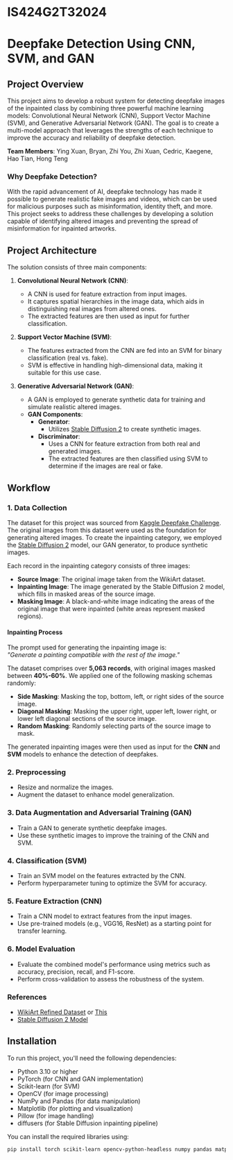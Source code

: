 # IS424G2T32024

# Deepfake Detection Using CNN, SVM, and GAN

## Project Overview
This project aims to develop a robust system for detecting deepfake images of the inpainted class by combining three powerful machine learning models: Convolutional Neural Network (CNN), Support Vector Machine (SVM), and Generative Adversarial Network (GAN). The goal is to create a multi-model approach that leverages the strengths of each technique to improve the accuracy and reliability of deepfake detection.

**Team Members**: Ying Xuan, Bryan, Zhi You, Zhi Xuan, Cedric, Kaegene, Hao Tian, Hong Teng

### Why Deepfake Detection?
With the rapid advancement of AI, deepfake technology has made it possible to generate realistic fake images and videos, which can be used for malicious purposes such as misinformation, identity theft, and more. This project seeks to address these challenges by developing a solution capable of identifying altered images and preventing the spread of misinformation for inpainted artworks.

## Project Architecture

The solution consists of three main components:

1. **Convolutional Neural Network (CNN)**:
   - A CNN is used for feature extraction from input images.
   - It captures spatial hierarchies in the image data, which aids in distinguishing real images from altered ones.
   - The extracted features are then used as input for further classification.

2. **Support Vector Machine (SVM)**:
   - The features extracted from the CNN are fed into an SVM for binary classification (real vs. fake).
   - SVM is effective in handling high-dimensional data, making it suitable for this use case.

3. **Generative Adversarial Network (GAN)**:
   - A GAN is employed to generate synthetic data for training and simulate realistic altered images.
   - **GAN Components**:
     - **Generator**:
       - Utilizes [Stable Diffusion 2](https://huggingface.co/stabilityai/stable-diffusion-2-inpainting) to create synthetic images.
     - **Discriminator**:
       - Uses a CNN for feature extraction from both real and generated images.
       - The extracted features are then classified using SVM to determine if the images are real or fake.

## Workflow

### 1. Data Collection
The dataset for this project was sourced from [Kaggle Deepfake Challenge](https://www.kaggle.com/datasets/danielmao2019/deepfakeart?resource=download). The original images from this dataset were used as the foundation for generating altered images. To create the inpainting category, we employed the [Stable Diffusion 2](https://huggingface.co/stabilityai/stable-diffusion-2-inpainting) model, our GAN generator, to produce synthetic images.

Each record in the inpainting category consists of three images:

- **Source Image**: The original image taken from the WikiArt dataset.
- **Inpainting Image**: The image generated by the Stable Diffusion 2 model, which fills in masked areas of the source image.
- **Masking Image**: A black-and-white image indicating the areas of the original image that were inpainted (white areas represent masked regions).

#### Inpainting Process
The prompt used for generating the inpainting image is:  
*"Generate a painting compatible with the rest of the image."*

The dataset comprises over **5,063 records**, with original images masked between **40%-60%**. We applied one of the following masking schemas randomly:

- **Side Masking**: Masking the top, bottom, left, or right sides of the source image.
- **Diagonal Masking**: Masking the upper right, upper left, lower right, or lower left diagonal sections of the source image.
- **Random Masking**: Randomly selecting parts of the source image to mask.

The generated inpainting images were then used as input for the **CNN** and **SVM** models to enhance the detection of deepfakes.

### 2. Preprocessing
- Resize and normalize the images.
- Augment the dataset to enhance model generalization.

### 3. Data Augmentation and Adversarial Training (GAN)
- Train a GAN to generate synthetic deepfake images.
- Use these synthetic images to improve the training of the CNN and SVM.

### 4. Classification (SVM)
- Train an SVM model on the features extracted by the CNN.
- Perform hyperparameter tuning to optimize the SVM for accuracy.

### 5. Feature Extraction (CNN)
- Train a CNN model to extract features from the input images.
- Use pre-trained models (e.g., VGG16, ResNet) as a starting point for transfer learning.


### 6. Model Evaluation
- Evaluate the combined model's performance using metrics such as accuracy, precision, recall, and F1-score.
- Perform cross-validation to assess the robustness of the system.

### References
- [WikiArt Refined Dataset](https://www.kaggle.com/datasets/danielmao2019/deepfakeart?resource=download) or [This](https://github.com/h-aboutalebi/DeepfakeArt)
- [Stable Diffusion 2 Model](https://huggingface.co/stabilityai/stable-diffusion-2-inpainting)

## Installation
To run this project, you'll need the following dependencies:

- Python 3.10 or higher
- PyTorch (for CNN and GAN implementation)
- Scikit-learn (for SVM)
- OpenCV (for image processing)
- NumPy and Pandas (for data manipulation)
- Matplotlib (for plotting and visualization)
- Pillow (for image handling)
- diffusers (for Stable Diffusion inpainting pipeline)

You can install the required libraries using:
```bash
pip install torch scikit-learn opencv-python-headless numpy pandas matplotlib pillow diffusers

